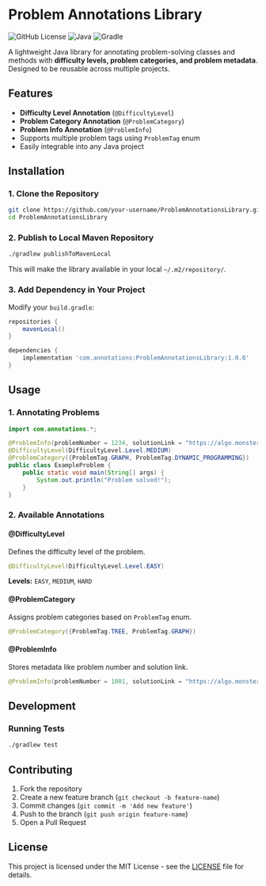 # Problem Annotations Library

![GitHub License](https://img.shields.io/badge/license-MIT-blue.svg)
![Java](https://img.shields.io/badge/Java-17-blue)
![Gradle](https://img.shields.io/badge/Gradle-8.10-brightgreen)

A lightweight Java library for annotating problem-solving classes and methods with **difficulty levels, problem categories, and problem metadata**. Designed to be reusable across multiple projects.

## Features
- **Difficulty Level Annotation** (`@DifficultyLevel`)
- **Problem Category Annotation** (`@ProblemCategory`)
- **Problem Info Annotation** (`@ProblemInfo`)
- Supports multiple problem tags using `ProblemTag` enum
- Easily integrable into any Java project

## Installation

### 1. Clone the Repository
```sh
git clone https://github.com/your-username/ProblemAnnotationsLibrary.git
cd ProblemAnnotationsLibrary
```

### 2. Publish to Local Maven Repository
```sh
./gradlew publishToMavenLocal
```
This will make the library available in your local `~/.m2/repository/`.

### 3. Add Dependency in Your Project
Modify your `build.gradle`:
```groovy
repositories {
    mavenLocal()
}

dependencies {
    implementation 'com.annotations:ProblemAnnotationsLibrary:1.0.0'
}
```

## Usage

### 1. Annotating Problems
```java
import com.annotations.*;

@ProblemInfo(problemNumber = 1234, solutionLink = "https://algo.monster/liteproblems/1234")
@DifficultyLevel(DifficultyLevel.Level.MEDIUM)
@ProblemCategory({ProblemTag.GRAPH, ProblemTag.DYNAMIC_PROGRAMMING})
public class ExampleProblem {
    public static void main(String[] args) {
        System.out.println("Problem solved!");
    }
}
```

### 2. Available Annotations

#### **@DifficultyLevel**
Defines the difficulty level of the problem.
```java
@DifficultyLevel(DifficultyLevel.Level.EASY)
```
**Levels:** `EASY`, `MEDIUM`, `HARD`

#### **@ProblemCategory**
Assigns problem categories based on `ProblemTag` enum.
```java
@ProblemCategory({ProblemTag.TREE, ProblemTag.GRAPH})
```

#### **@ProblemInfo**
Stores metadata like problem number and solution link.
```java
@ProblemInfo(problemNumber = 1001, solutionLink = "https://algo.monster/liteproblems/1001")
```

## Development
### Running Tests
```sh
./gradlew test
```

## Contributing
1. Fork the repository
2. Create a new feature branch (`git checkout -b feature-name`)
3. Commit changes (`git commit -m 'Add new feature'`)
4. Push to the branch (`git push origin feature-name`)
5. Open a Pull Request

## License
This project is licensed under the MIT License - see the [LICENSE](LICENSE) file for details.   
